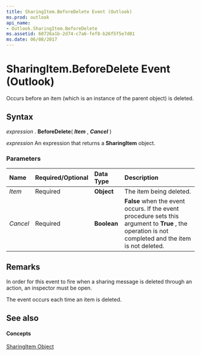 ```yaml
---
title: SharingItem.BeforeDelete Event (Outlook)
ms.prod: outlook
api_name:
- Outlook.SharingItem.BeforeDelete
ms.assetid: 60726a1b-2d74-c7a6-fef8-b26f5f5e7d01
ms.date: 06/08/2017
---
```



# SharingItem.BeforeDelete Event (Outlook)

Occurs before an item (which is an instance of the parent object) is deleted.


## Syntax

 _expression_ . **BeforeDelete**( **_Item_** , **_Cancel_** )

 _expression_ An expression that returns a **SharingItem** object.


### Parameters



|**Name**|**Required/Optional**|**Data Type**|**Description**|
|:-----|:-----|:-----|:-----|
| _Item_|Required| **Object**|The item being deleted.|
| _Cancel_|Required| **Boolean**| **False** when the event occurs. If the event procedure sets this argument to **True** , the operation is not completed and the item is not deleted.|

## Remarks

In order for this event to fire when a sharing message is deleted through an action, an inspector must be open.

The event occurs each time an item is deleted.


## See also


#### Concepts


[SharingItem Object](Outlook.SharingItem.md)

